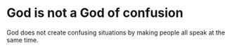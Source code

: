 # God is not a God of confusion

God does not create confusing situations by making people all speak at the same time.

